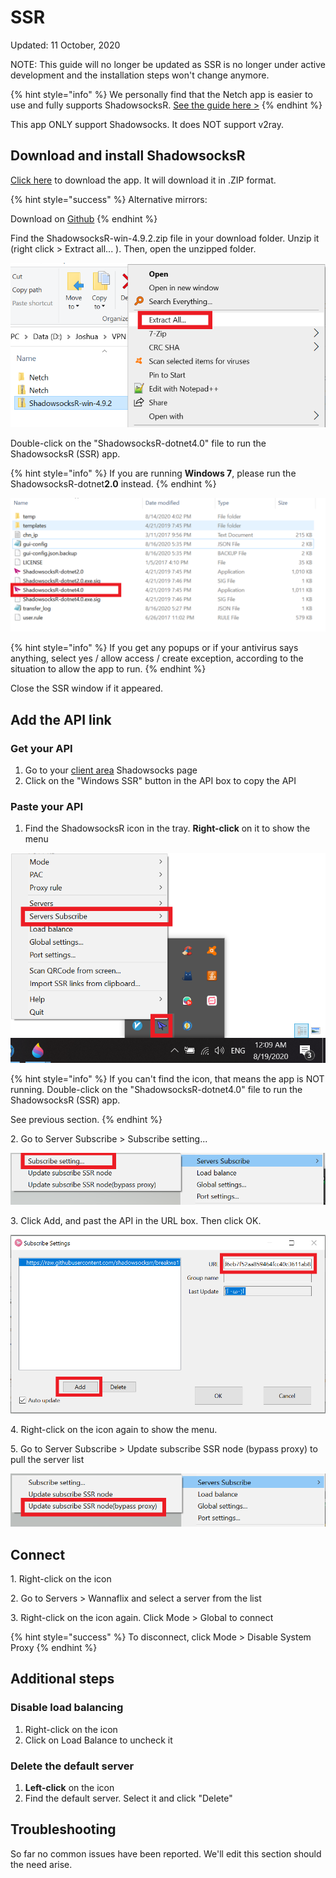 # SSR

Updated: 11 October, 2020

NOTE: This guide will no longer be updated as SSR is no longer under active development and the installation steps won't change anymore.

{% hint style="info" %}
We personally find that the Netch app is easier to use and fully supports ShadowsocksR. [See the guide here >](../v2ray-shadowsocks/netch-1.md)
{% endhint %}

This app ONLY support Shadowsocks. It does NOT support v2ray.

## Download and install ShadowsocksR

[Click here](https://wannaflix.net/dl.php?type=d\&id=25) to download the app. It will download it in .ZIP format.

{% hint style="success" %}
Alternative mirrors:

Download on [Github](https://github.com/shadowsocksrr/shadowsocksr-csharp/releases)&#x20;
{% endhint %}

Find the ShadowsocksR-win-4.9.2.zip file in your download folder. Unzip it (right click > Extract all... ). Then, open the unzipped folder.

![](../../.gitbook/assets/ssr-extract.png)

Double-click on the "ShadowsocksR-dotnet4.0" file to run the ShadowsocksR (SSR) app.

{% hint style="info" %}
If you are running **Windows 7**, please run the ShadowsocksR-dotnet**2.0** instead.
{% endhint %}

![](../../.gitbook/assets/ssr-open.png)

{% hint style="info" %}
If you get any popups or if your antivirus says anything, select yes / allow access / create exception, according to the situation to allow the app to run.
{% endhint %}

Close the SSR window if it appeared.

## Add the API link

### Get your API

1. Go to your [client area](https://wannaflix.com/clientarea.php) Shadowsocks page
2. Click on the "Windows SSR" button in the API box to copy the API

### Paste your API

1. Find the ShadowsocksR icon in the tray. **Right-click** on it to show the menu

![](../../.gitbook/assets/ssr-sub-1.png)

{% hint style="info" %}
If you can't find the icon, that means the app is NOT running. Double-click on the "ShadowsocksR-dotnet4.0" file to run the ShadowsocksR (SSR) app.

See previous section.
{% endhint %}

&#x20;   2\. Go to Server Subscribe > Subscribe setting...

![](../../.gitbook/assets/ssr-sub-2.png)

&#x20;   3\. Click Add, and past the API in the URL box. Then click OK.

![](../../.gitbook/assets/ssr-sub-add.png)

&#x20;   4\. Right-click on the icon again to show the menu.&#x20;

&#x20;   5\. Go to Server Subscribe > Update subscribe SSR node (bypass proxy) to pull the server list

![](../../.gitbook/assets/ssr-sub-3.png)

## Connect

&#x20;   1\. Right-click on the icon

&#x20;   2\. Go to Servers > Wannaflix and select a server from the list

&#x20;   3\. Right-click on the icon again. Click Mode > Global to connect

{% hint style="success" %}
To disconnect, click Mode > Disable System Proxy&#x20;
{% endhint %}

## Additional steps

### Disable load balancing

1. Right-click on the icon
2. Click on Load Balance to uncheck it

### Delete the default server

1. **Left-click** on the icon
2. Find the default server. Select it and click "Delete"

## Troubleshooting

So far no common issues have been reported. We'll edit this section should the need arise.
